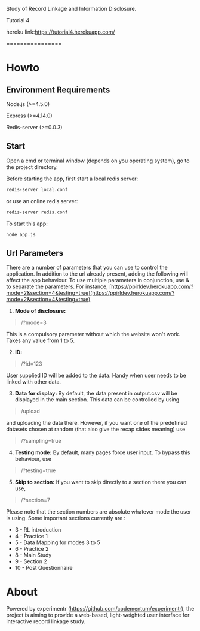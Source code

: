 Study of Record Linkage and Information Disclosure.

Tutorial 4

heroku link:https://tutorial4.herokuapp.com/

================
# Howto
## Environment Requirements

  Node.js (>=4.5.0)

  Express (>=4.14.0)

  Redis-server (>=0.0.3)

## Start
Open a cmd or terminal window (depends on you operating system), go to the project directory.

Before starting the app, first start a local redis server:
```sh
redis-server local.conf
```
or use an online redis server:
```sh
redis-server redis.conf
```
To start this app:
```sh
node app.js
```
## Url Parameters
There are a number of parameters that you can use to control the application. In addition to the url already present, adding the following will affect the app behaviour. To use multiple parameters in conjunction, use & to separate the parameters. For instance,
[https://ppirldev.herokuapp.com/?mode=2&section=4&testing=true](https://ppirldev.herokuapp.com/?mode=2&section=4&testing=true)

1. **Mode of disclosure:**

> /?mode=3

This is a compulsory parameter without which the website won't work. Takes any value from 1 to 5. 

2. **ID:**

> /?id=123

User supplied ID will be added to the data. Handy when user needs to be linked with other data. 

3. **Data for display:**
By default, the data present in output.csv will be displayed in the main section. This data can be controlled by using 
> /upload

and uploading the data there. 
However, if you want one of the predefined datasets chosen at random (that also give the recap slides meaning) use
> /?sampling=true

4. **Testing mode:**
By default, many pages force user input. To bypass this behaviour, use
> /?testing=true

5. **Skip to section:**
If you want to skip directly to a section there you can use,
> /?section=7

Please note that the section numbers are absolute whatever mode the user is using. Some important sections currently are :

* 3 - RL introduction
* 4 - Practice 1
* 5 - Data Mapping for modes 3 to 5
* 6 - Practice 2
* 8 - Main Study
* 9 - Section 2
* 10 - Post Questionnaire 

# About
Powered by experimentr (https://github.com/codementum/experimentr), the project is aiming to provide a web-based, light-weighted user interface for interactive record linkage study.
